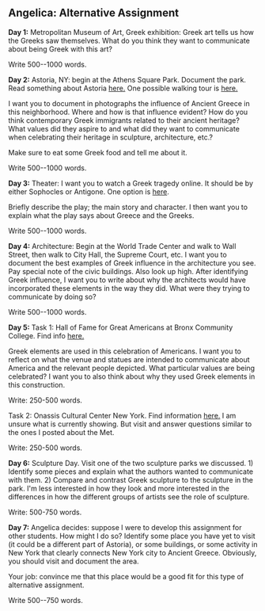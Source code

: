 ## Angelica: Alternative Assignment

**Day 1:**
Metropolitan Museum of Art, Greek exhibition: Greek art tells us how the Greeks saw themselves. What do you think they want to communicate about being Greek with this art? 

Write 500--1000 words.

**Day 2:**
Astoria, NY: begin at the Athens Square Park. Document the park. Read something about Astoria [here.](https://macaulay.cuny.edu/eportfolios/berger2011/astoria/brazil-in-astoria/athens-in-astoria/) One possible walking tour is [here.](https://www.google.com/maps/d/viewer?mid=1Iidbo9qJCyiwZqZqPEBgvRu9q9c&hl=en_US&ll=40.77390209498631%2C-73.91038673249511&z=15)

I want you to document in photographs the influence of Ancient Greece in this neighborhood. Where and how is that influence evident? How do you think contemporary Greek immigrants related to their ancient heritage? What values did they aspire to and what did they want to communicate when celebrating their heritage in sculpture, architecture, etc.?

Make sure to eat some Greek food and tell me about it. 

Write 500--1000 words.

**Day 3:**
Theater: I want you to watch a Greek tragedy online. It should be by either Sophocles or Antigone. One option is [here](https://www.youtube.com/watch?v=TonLOAkc1OY).

Briefly describe the play; the main story and character. I then want you to explain what the play says about Greece and the Greeks. 

Write 500--1000 words.

**Day 4:**
Architecture: Begin at the World Trade Center and walk to Wall Street, then walk to City Hall, the Supreme Court, etc. I want you to document the best examples of Greek influence in the architecture you see. Pay special note of the civic buildings. Also look up high. After identifying Greek influence, I want you to write about why the architects would have incorporated these elements in the way they did. What were they trying to communicate by doing so?  

Write 500--1000 words.

**Day 5:**
Task 1: Hall of Fame for Great Americans at Bronx Community College. Find info [here.](https://www.bcc.cuny.edu/halloffame/)

Greek elements are used in this celebration of Americans. I want you to reflect on what the venue and statues are intended to communicate about America and the relevant people depicted. What particular values are being celebrated? I want you to also think about why they used Greek elements in this construction. 

Write: 250-500 words.

Task 2: Onassis Cultural Center New York. Find information [here.](https://onassisusa.org) I am unsure what is currently showing. But visit and answer questions similar to the ones I posted about the Met. 

Write: 250-500 words. 


**Day 6:**
Sculpture Day. Visit one of the two sculpture parks we discussed. 1) Identify some pieces and explain what the authors wanted to communicate with them. 2) Compare and contrast Greek sculpture to the sculpture in the park. I'm less interested in how they look and more interested in the differences in how the different groups of artists see the role of sculpture.  

Write: 500-750 words. 

**Day 7:**
Angelica decides: suppose I were to develop this assignment for other students. How might I do so? Identify some place you have yet to visit (it could be a different part of Astoria), or some buildings, or some activity in New York that clearly connects New York city to Ancient Greece. Obviously, you should visit and document the area. 

Your job: convince me that this place would be a good fit for this type of alternative assignment. 

Write 500--750 words.